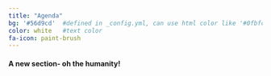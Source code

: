 ```yaml
---
title: "Agenda"
bg: '#56d9cd'  #defined in _config.yml, can use html color like '#0fbfcf'
color: white   #text color
fa-icon: paint-brush
---
```


#### A new section- oh the humanity!